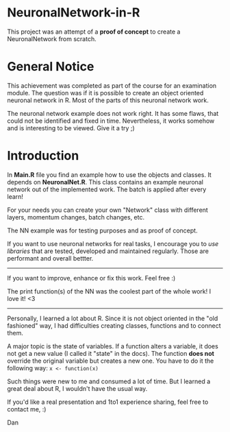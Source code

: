 # NeuronalNetwork-in-R
This project was an attempt of a **proof of concept** to create a NeuronalNetwork from scratch.

# General Notice #
This achievement was completed as part of the course for an examination module.
The question was if it is possible to create an object oriented neuronal network in R.
Most of the parts of this neuronal network work. 

The neuronal network example does not work right. 
It has some flaws, that could not be identified and fixed in time.
Nevertheless, it works somehow and is interesting to be viewed. Give it a try ;)

# Introduction #
In **Main.R** file you find an example how to use the objects and classes.
It depends on **NeuronalNet.R**. This class contains an example neuronal network out of
the implemented work. The batch is applied after every learn!

For your needs you can create your own "Network" class with different layers, 
momentum changes, batch changes, etc.

The NN example was for testing purposes and as proof of concept.

If you want to use neuronal networks for real tasks, I encourage you to *use libraries* that
are tested, developed and maintained regularly. Those are performant and overall bettter.

_________

If you want to improve, enhance or fix this work. 
Feel free :)

The print function(s) of the NN was the coolest part of the whole work! 
I love it! <3

_________

Personally, I learned a lot about R. Since it is not object oriented in the 
"old fashioned" way, I had difficulties creating classes, functions and to connect them.

A major topic is the state of variables. If a function alters a variable, it does not get a new value 
(I called it "state" in the docs).
The function **does not** override the original variable but creates a new one.
You have to do it the following way:
```x <- function(x)```

Such things were new to me and consumed a lot of time.
But I learned a great deal about R, I wouldn't have the usual way.

If you'd like a real presentation and 1to1 experience sharing, 
feel free to contact me, :)

Dan

